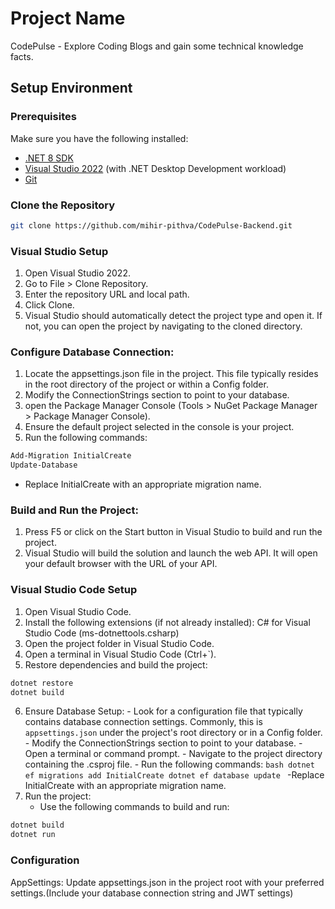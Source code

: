 # Project Name

CodePulse - Explore Coding Blogs and gain some technical knowledge facts.

## Setup Environment

### Prerequisites

Make sure you have the following installed:

- [.NET 8 SDK](https://dotnet.microsoft.com/en-us/download/dotnet/8.0)
- [Visual Studio 2022](https://visualstudio.microsoft.com/) (with .NET Desktop Development workload)
- [Git](https://git-scm.com/)

### Clone the Repository
```bash
git clone https://github.com/mihir-pithva/CodePulse-Backend.git
```
### Visual Studio Setup
1. Open Visual Studio 2022.
2. Go to File > Clone Repository.
3. Enter the repository URL and local path.
4. Click Clone.
5. Visual Studio should automatically detect the project type and open it. If not, you can open the project by navigating to the cloned directory.

### Configure Database Connection:
1. Locate the appsettings.json file in the project. This file typically resides in the root directory of the project or within a Config folder.
2. Modify the ConnectionStrings section to point to your database.
3. open the Package Manager Console (Tools > NuGet Package Manager > Package Manager Console).
4. Ensure the default project selected in the console is your project.
5. Run the following commands:
```bash
Add-Migration InitialCreate
Update-Database
```
- Replace InitialCreate with an appropriate migration name.

### Build and Run the Project:
1. Press F5 or click on the Start button in Visual Studio to build and run the project.
2. Visual Studio will build the solution and launch the web API. It will open your default browser with the URL of your API.

### Visual Studio Code Setup
1. Open Visual Studio Code.
2. Install the following extensions (if not already installed):
       C# for Visual Studio Code (ms-dotnettools.csharp)
3. Open the project folder in Visual Studio Code.
4. Open a terminal in Visual Studio Code (Ctrl+`).
5. Restore dependencies and build the project:
```bash
dotnet restore
dotnet build
```
6. Ensure Database Setup:
       - Look for a configuration file that typically contains database connection settings. Commonly, this is `appsettings.json` under the project's root directory or in a Config folder.
       - Modify the ConnectionStrings section to point to your database.
       - Open a terminal or command prompt.
       - Navigate to the project directory containing the .csproj file.
       - Run the following commands:
       ```bash
       dotnet ef migrations add InitialCreate
       dotnet ef database update
       ```
   -Replace InitialCreate with an appropriate migration name.
8. Run the project:
   - Use the following commands to build and run:
```bash
dotnet build
dotnet run
```
### Configuration
AppSettings: Update appsettings.json in the project root with your preferred settings.(Include your database connection string and JWT settings)

